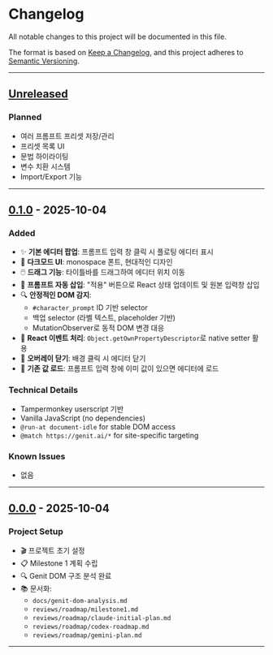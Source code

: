 # Changelog

All notable changes to this project will be documented in this file.

The format is based on [Keep a Changelog](https://keepachangelog.com/en/1.0.0/),
and this project adheres to [Semantic Versioning](https://semver.org/spec/v2.0.0.html).

---

## [Unreleased]

### Planned
- 여러 프롬프트 프리셋 저장/관리
- 프리셋 목록 UI
- 문법 하이라이팅
- 변수 치환 시스템
- Import/Export 기능

---

## [0.1.0] - 2025-10-04

### Added
- ✨ **기본 에디터 팝업**: 프롬프트 입력 창 클릭 시 플로팅 에디터 표시
- 🎨 **다크모드 UI**: monospace 폰트, 현대적인 디자인
- 🖱️ **드래그 기능**: 타이틀바를 드래그하여 에디터 위치 이동
- 🔄 **프롬프트 자동 삽입**: "적용" 버튼으로 React 상태 업데이트 및 원본 입력창 삽입
- 🔍 **안정적인 DOM 감지**:
  - `#character_prompt` ID 기반 selector
  - 백업 selector (라벨 텍스트, placeholder 기반)
  - MutationObserver로 동적 DOM 변경 대응
- 📝 **React 이벤트 처리**: `Object.getOwnPropertyDescriptor`로 native setter 활용
- 🚪 **오버레이 닫기**: 배경 클릭 시 에디터 닫기
- 💾 **기존 값 로드**: 프롬프트 입력 창에 이미 값이 있으면 에디터에 로드

### Technical Details
- Tampermonkey userscript 기반
- Vanilla JavaScript (no dependencies)
- `@run-at document-idle` for stable DOM access
- `@match https://genit.ai/*` for site-specific targeting

### Known Issues
- 없음

---

## [0.0.0] - 2025-10-04

### Project Setup
- 🎬 프로젝트 초기 설정
- 📋 Milestone 1 계획 수립
- 🔍 Genit DOM 구조 분석 완료
- 📚 문서화:
  - `docs/genit-dom-analysis.md`
  - `reviews/roadmap/milestone1.md`
  - `reviews/roadmap/claude-initial-plan.md`
  - `reviews/roadmap/codex-roadmap.md`
  - `reviews/roadmap/gemini-plan.md`

---

[Unreleased]: https://github.com/yourusername/genit-prompt-ide/compare/v0.1.0...HEAD
[0.1.0]: https://github.com/yourusername/genit-prompt-ide/releases/tag/v0.1.0
[0.0.0]: https://github.com/yourusername/genit-prompt-ide/releases/tag/v0.0.0
